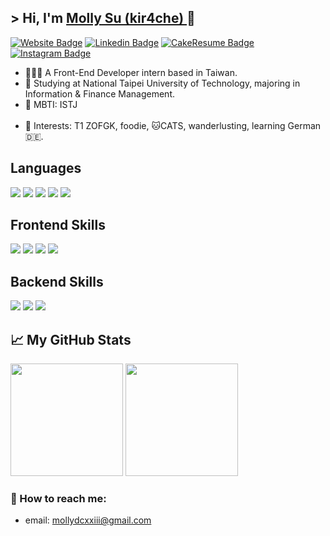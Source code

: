 ## &gt; Hi, I'm <a href="https://kir4che.github.io/" target="_blank">Molly Su (kir4che) </a>🦫


[![Website Badge](https://img.shields.io/badge/Website-EF768B?style=flat-square&logo=githubpages&logoColor=white)](https://kir4che.github.io/)
[![Linkedin Badge](https://img.shields.io/badge/LinkedIn-0077b5?style=flat-square&logo=Linkedin&logoColor=white)](https://www.linkedin.com/in/kir4che/)
[![CakeResume Badge](https://img.shields.io/badge/CakeResume-15A96A?&style=for-square&logo=coursera&logoColor=white)](https://www.cakeresume.com/me/kir4che)
[![Instagram Badge](https://img.shields.io/badge/Instagram-DD2A7B?style=flat-square&logo=Instagram&logoColor=white)](https://www.instagram.com/kir4che/)

<ul>
  <li>👩🏻‍💻 A Front-End Developer intern based in Taiwan.</li>
  <li>🏫 Studying at National Taipei University of Technology, majoring in Information & Finance Management.</li>
  <li>🦫 MBTI: ISTJ</li>      
  <li>💖 Interests: T1 ZOFGK, foodie, 🐱CATS, wanderlusting, learning German🇩🇪.</li>
</ul>

## Languages

![](https://img.shields.io/badge/-HTML-E34F26?style=for-the-badge&logo=html5&logoColor=white)
![](https://img.shields.io/badge/-Javascript-F1D302?style=for-the-badge&logo=javascript&logoColor=white)
![](https://img.shields.io/badge/-Typescript-3178C6?style=for-the-badge&logo=typescript&logoColor=white)
![](https://img.shields.io/badge/-Java-007396?style=for-the-badge&logo=java&logoColor=white)
![](https://img.shields.io/badge/-Python-3776AB?style=for-the-badge&logo=python&logoColor=white)

## Frontend Skills

![](https://img.shields.io/badge/-React-61DAFB?style=for-the-badge&logo=react&logoColor=white)
![](https://img.shields.io/badge/-CSS3-1572B6?style=for-the-badge&logo=css&logoColor=white)
![](https://img.shields.io/badge/-Tailwind%20CSS-38B2AC?style=for-the-badge&logo=tailwind-css&logoColor=white)
![](https://img.shields.io/badge/-Sass-CC6699?style=for-the-badge&logo=sass&logoColor=white)

## Backend Skills

![](https://img.shields.io/badge/-Express-000000?style=for-the-badge&logo=express)
![](https://img.shields.io/badge/-MySQL-00758F?style=for-the-badge&logo=mysql&logoColor=white)
![](https://img.shields.io/badge/-Mongo%20DB-47A248?style=for-the-badge&logo=mongodb&logoColor=white)

## 📈 My GitHub Stats 

<p>
  <img height="180em" src="https://github-readme-stats.vercel.app/api?username=kir4che&show_icons=true&&count_private=true&include_all_commits=true" />
  <img height="180em" src="https://github-readme-stats.vercel.app/api/top-langs/?username=kir4che&show_icons=true&layout=compact&langs_count=8"/>
</p>

### 💌 How to reach me:

- email: mollydcxxiii@gmail.com
